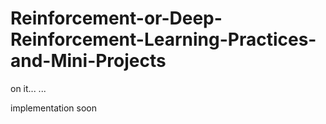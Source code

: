 # Reinforcement-or-Deep-Reinforcement-Learning-Practices-and-Mini-Projects 

on it...
...

implementation soon 
